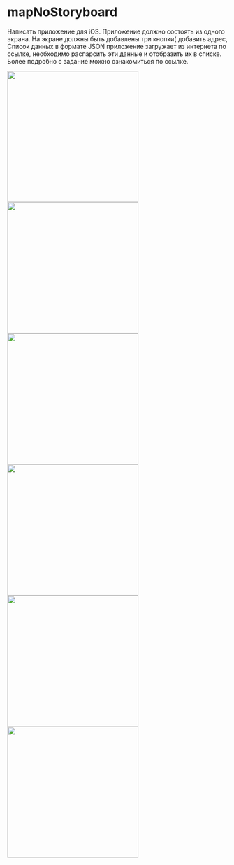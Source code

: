 # mapNoStoryboard

Написать приложение для iOS. Приложение должно состоять из одного экрана. На экране должны быть добавлены три кнопки( добавить адрес, 
Список данных в формате JSON приложение загружает из интернета по ссылке, необходимо распарсить эти данные и отобразить их в списке. Более подробно с задание можно ознакомиться по ссылке.

<img src="https://user-images.githubusercontent.com/81886542/133483523-3fb61b5f-4365-40d6-b85c-38ce69551c21.png" width="300" />


<img src="https://user-images.githubusercontent.com/81886542/133483534-7e91edb4-a6cf-43f0-b48b-da145ecbb94e.png" width="300" />

<img src="https://user-images.githubusercontent.com/81886542/133483545-839f183d-657c-4357-b2ff-48a6ed729f26.png" width="300" />

<img src="https://user-images.githubusercontent.com/81886542/133483559-49918a66-91b3-4ec5-826d-26101b556bea.png" width="300" />

<img src="https://user-images.githubusercontent.com/81886542/133483559-49918a66-91b3-4ec5-826d-26101b556bea.png" width="300" />


<img src="https://user-images.githubusercontent.com/81886542/133483923-ac223c0b-5024-4ff8-8d94-d3c3cc7ec960.png" width="300" />


